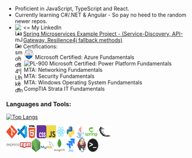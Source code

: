 
- Proficient in JavaScript, TypeScript and React.
- Currently learning C#/.NET & Angular - So pay no heed to the random newer repos.
- [<img align="left" alt="LiamJDesmond84 | LinkedIn" width="22px" src="https://cdn.jsdelivr.net/npm/simple-icons@v3/icons/linkedin.svg" />][linkedin]<= My LinkedIn
- <a href="https://github.com/stars/LiamJDesmond84/lists/spring-boot-microservices-api" target="_blank">Spring Microservices Example Project - (Service-Discovery, API-Gateway, Resilience4j fallback methods)</a>
- Certifications:
  - <img alt="AZ-900" width="26" src="https://github.com/LiamJDesmond84/LiamJDesmond84.github.io/blob/LiamJDesmond84/img/microsoft-certified-azure-fundamentals%20(4).png" /> Microsoft Certified: Azure Fundamentals
  - <img alt="PL-900" width="26" src="https://technisaur.com.au/wp-content/uploads/2024/01/featured-image.png" /> Microsoft Certified: Power Platform Fundamentals
  - MTA: Networking Fundamentals
  - MTA: Security Fundamentals
  - MTA: Windows Operating System Fundamentals
  - CompTIA Strata IT Fundamentals

### Languages and Tools:

[![Top Langs](https://github-readme-stats.vercel.app/api/top-langs/?username=LiamJDesmond84&hide=css&layout=compact&theme=chartreuse-dark)](https://github.com/LiamJDesmond84/github-readme-stats)

<div style="display:flex; flex-direction: column" >
<div style="display:flex; flex-direction: row">
  
<img align="left" alt="Git" width="30" src="https://raw.githubusercontent.com/devicons/devicon/master/icons/git/git-plain.svg" />
<img align="left" alt="Visual Studio Code" width="26" src="https://raw.githubusercontent.com/github/explore/80688e429a7d4ef2fca1e82350fe8e3517d3494d/topics/visual-studio-code/visual-studio-code.png" />
<img align="left" alt="HTML5" width="26" src="https://raw.githubusercontent.com/github/explore/80688e429a7d4ef2fca1e82350fe8e3517d3494d/topics/html/html.png" />
<img align="left" alt="CSS3" width="26" src="https://raw.githubusercontent.com/github/explore/80688e429a7d4ef2fca1e82350fe8e3517d3494d/topics/css/css.png" />

<img align="left" alt="JavaScript" width="26px" src="https://raw.githubusercontent.com/github/explore/80688e429a7d4ef2fca1e82350fe8e3517d3494d/topics/javascript/javascript.png" />
<img align="left" alt="React" width="26" src="https://raw.githubusercontent.com/github/explore/80688e429a7d4ef2fca1e82350fe8e3517d3494d/topics/react/react.png" />
<img align="left" alt="Python" width="26" src="https://raw.githubusercontent.com/devicons/devicon/master/icons/python/python-original.svg" />
<img align="left" alt="Java" width="26" src="https://raw.githubusercontent.com/devicons/devicon/master/icons/java/java-original.svg" />
<img align="left" alt="Spring" width="35" src="https://raw.githubusercontent.com/devicons/devicon/master/icons/spring/spring-original-wordmark.svg" />

<img align="left" alt="Flask" width="35" height="-100" src="https://raw.githubusercontent.com/devicons/devicon/master/icons/flask/flask-original.svg" />
</div>
  
<div style="display:flex; flex-direction: row" >
<img align="left" alt="Express" width="37" height="-120" src="https://raw.githubusercontent.com/devicons/devicon/master/icons/express/express-original-wordmark.svg" />

<img align="left" alt="NPM" width="30" src="https://raw.githubusercontent.com/devicons/devicon/master/icons/npm/npm-original-wordmark.svg" />


<img align="left" alt="Node.js" width="26" src="https://raw.githubusercontent.com/github/explore/80688e429a7d4ef2fca1e82350fe8e3517d3494d/topics/nodejs/nodejs.png" />

<img align="left" alt="MySQL" width="35" height="-120" src="https://raw.githubusercontent.com/devicons/devicon/master/icons/mysql/mysql-original-wordmark.svg" />
<img align="left" alt="MongoDB" width="30" src="https://raw.githubusercontent.com/devicons/devicon/master/icons/mongodb/mongodb-original-wordmark.svg" />

<img align="left" alt="Jira" width="30" src="https://raw.githubusercontent.com/devicons/devicon/master/icons/jira/jira-plain-wordmark.svg" />
<img align="left" alt="Jenkins" width="30" src="https://raw.githubusercontent.com/devicons/devicon/master/icons/jenkins/jenkins-original.svg" />
<img align="left" alt="Terminal" width="30" src="https://raw.githubusercontent.com/github/explore/80688e429a7d4ef2fca1e82350fe8e3517d3494d/topics/terminal/terminal.png" />
  
</div>
</div>

  





[linkedin]: https://www.linkedin.com/in/liam-james-desmond/

